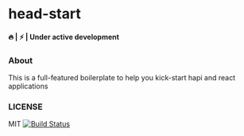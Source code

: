 # head-start

#### :fire: | :zap: | Under active development

### About
This is a full-featured boilerplate to help you kick-start hapi and react applications

### LICENSE
MIT [![Build Status](https://travis-ci.org/Letladi/head-start.svg?branch=master)](https://travis-ci.org/Letladi/head-start)
